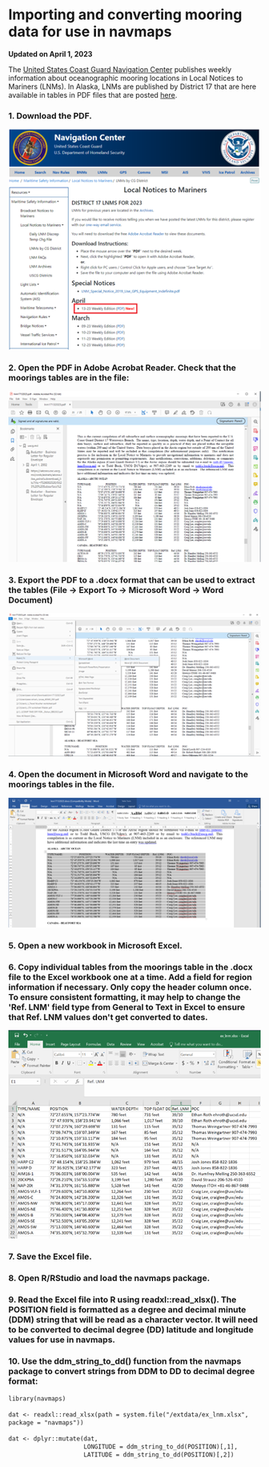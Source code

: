 # Importing and converting mooring data for use in navmaps
**Updated on April 1, 2023**

The [United States Coast Guard Navigation Center](https://www.navcen.uscg.gov/) publishes weekly information about oceanographic mooring locations in Local Notices to Mariners (LNMs). In Alaska, LNMs are published by District 17 that are here available in tables in PDF files that are posted [here](https://www.navcen.uscg.gov/local-notices-to-mariners?district=17+0&subdistrict=n).


### 1. Download the PDF.

![](./assets/lnm_0.png)

### 2. Open the PDF in Adobe Acrobat Reader. Check that the moorings tables are in the file:

![](./assets/lnm_1.png)

### 3. Export the PDF to a .docx format that can be used to extract the tables (File -> Export To -> Microsoft Word -> Word Document)

![](./assets/lnm_2.png)

### 4. Open the document in Microsoft Word and navigate to the moorings tables in the file.

![](./assets/lnm_3.png)

### 5. Open a new workbook in Microsoft Excel.
### 6. Copy individual tables from the moorings table in the .docx file to the Excel workbook one at a time. Add a field for region information if necessary. Only copy the header column once. To ensure consistent formatting, it may help to change the 'Ref. LNM' field type from General to Text in Excel to ensure that Ref. LNM values don't get converted to dates.

![](./assets/lnm_4.png)

### 7. Save the Excel file.
### 8. Open R/RStudio and load the navmaps package.
### 9. Read the Excel file into R using readxl::read_xlsx(). The POSITION field is formatted as a degree and decimal minute (DDM) string that will be read as a character vector. It will need to be converted to decimal degree (DD) latitude and longitude values for use in navmaps.
### 10. Use the ddm_string_to_dd() function from the navmaps package to convert strings from DDM to DD to decimal degree format:

```
library(navmaps)

dat <- readxl::read_xlsx(path = system.file("/extdata/ex_lnm.xlsx", package = "navmaps"))

dat <- dplyr::mutate(dat,
                     LONGITUDE = ddm_string_to_dd(POSITION)[,1],
                     LATITUDE = ddm_string_to_dd(POSITION)[,2])
```
